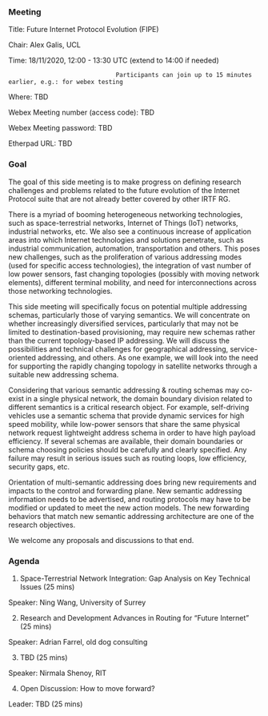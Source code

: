 ### **Meeting**
Title: Future Internet Protocol Evolution (FIPE)

Chair: Alex Galis, UCL

Time:  18/11/2020, 12:00 - 13:30 UTC (extend to 14:00 if needed)
                                  
                                  Participants can join up to 15 minutes earlier, e.g.: for webex testing

Where: 	TBD

Webex Meeting number (access code): TBD 

Webex Meeting password: TBD

Etherpad URL: TBD

### **Goal**
The goal of this side meeting is to make progress on defining research challenges and problems related to the future evolution of the Internet Protocol suite  that are not already better covered by other IRTF RG. 

There is a myriad of booming heterogeneous networking technologies, such as space-terrestrial networks, Internet of Things (IoT) networks, industrial networks, etc. We also see a continuous increase of application areas into which Internet technologies and solutions penetrate, such as industrial communication, automation, transportation and others. This poses new challenges, such as the proliferation of various addressing modes (used for specific access technologies), the integration of vast number of low power sensors, fast changing topologies (possibly with moving network elements), different terminal mobility, and need for interconnections across those networking technologies. 

This side meeting will specifically focus on potential multiple addressing schemas, particularly those of varying semantics. We will concentrate on whether increasingly diversified services, particularly that may not be limited to destination-based provisioning, may require new schemas rather than the current topology-based IP addressing. We will discuss the possibilities and technical challenges for geographical addressing, service-oriented addressing, and others. As one example, we will look into the need for supporting the rapidly changing topology in satellite networks through a suitable new addressing schema.

Considering that various semantic addressing & routing schemas may co-exist in a single physical network, the domain boundary division related to different semantics is a critical research object. For example, self-driving vehicles use a semantic schema that provide dynamic services for high speed mobility, while low-power sensors that share the same physical network request lightweight address schema in order to have high payload efficiency. If several schemas are available, their domain boundaries or schema choosing policies should be carefully and clearly specified. Any failure may result in serious issues such as routing loops, low efficiency, security gaps, etc.

Orientation of multi-semantic addressing does bring new requirements and impacts to the control and forwarding plane. New semantic addressing information needs to be advertised, and routing protocols may have to be modified or updated to meet the new action models. The new forwarding behaviors that match new semantic addressing architecture are one of the research objectives.

We welcome any proposals and discussions to that end. 


### **Agenda**

1. Space-Terrestrial Network Integration: Gap Analysis on Key Technical Issues (25 mins)

Speaker: Ning Wang, University of Surrey

2. Research and Development Advances in Routing for “Future Internet” (25 mins)

Speaker: Adrian Farrel, old dog consulting

3. TBD (25 mins)

Speaker: Nirmala Shenoy, RIT

4. Open Discussion: How to move forward?

Leader: TBD (25 mins)
